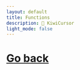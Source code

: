 ```yaml
---
layout: default
title: Functions
description: 🥝 KiwiCursor
light_mode: false
---
```


# [Go back](./)
